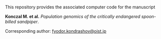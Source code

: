 This repository provides the associated computer code for the manuscript  

**Konczal M. et al.** _Population genomics of the critically endangered spoon-billed sandpiper_.  
  
  
Corresponding author: fyodor.kondrashov@oist.jp  

